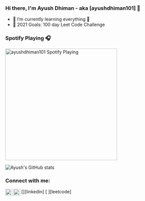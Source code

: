 ### Hi there, I'm Ayush Dhiman - aka [ayushdhiman101] 👋

- 🌱 I’m currently learning everything 🤣
- 🥅 2021 Goals: 100 day Leet Code Challenge

### Spotify Playing 🎧

[<img src="https://now-playing-codestackr.vercel.app/api/spotify-playing" alt="ayushdhiman101 Spotify Playing" width="350" />](https://open.spotify.com/track/26OhjtaTamFocE08t83ml6?si=61474ae41df64cc3)

![Ayush's GitHub stats](https://github-readme-stats.vercel.app/api?username=anuraghazra&theme=tokyonight&show_icons=true)


### Connect with me:

[<img align="left" alt="ayushdhiman101 | LinkedIn" width="22px" src="https://cdn.jsdelivr.net/npm/simple-icons@v3/icons/linkedin.svg" target="_blank"/>][linkedin]
[<img align="left" alt="ayushdhiman101 | Instagram" width="22px" src="https://cdn.jsdelivr.net/npm/simple-icons@v3/icons/instagram.svg" target="_blank"/> ][leetcode]

<br />


